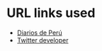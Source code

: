 # URL links used

* [Diarios de Perú](http://www.diariosdeperu.com.pe)
* [Twitter developer](https://developer.twitter.com)
